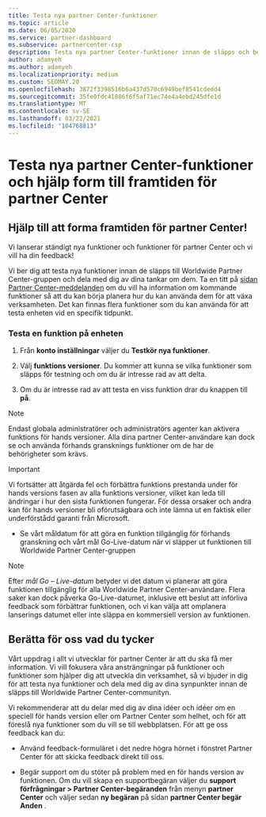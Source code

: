 ```yaml
---
title: Testa nya partner Center-funktioner
ms.topic: article
ms.date: 06/05/2020
ms.service: partner-dashboard
ms.subservice: partnercenter-csp
description: Testa nya partner Center-funktioner innan de släpps och berätta för oss vad du tycker. Hjälp till att forma framtiden för partner Center!
author: adamyeh
ms.author: adamyeh
ms.localizationpriority: medium
ms.custom: SEOMAY.20
ms.openlocfilehash: 3872f3398516b6a437d570c6949bef8541cdedd4
ms.sourcegitcommit: 35fe0fdc41886f6f5af71ec74e4a4ebd245dfe1d
ms.translationtype: MT
ms.contentlocale: sv-SE
ms.lasthandoff: 03/22/2021
ms.locfileid: "104768813"
---
```

# <a name="test-drive-new-partner-center-features-and-help-shape-the-future-of-partner-center"></a>Testa nya partner Center-funktioner och hjälp form till framtiden för partner Center


## <a name="help-shape-the-future-of-partner-center"></a>Hjälp till att forma framtiden för partner Center!

Vi lanserar ständigt nya funktioner och funktioner för partner Center och vi vill ha din feedback!

Vi ber dig att testa nya funktioner innan de släpps till Worldwide Partner Center-gruppen och dela med dig av dina tankar om dem. Ta en titt på [sidan Partner Center-meddelanden](announcements/index.md) om du vill ha information om kommande funktioner så att du kan börja planera hur du kan använda dem för att växa verksamheten. Det kan finnas flera funktioner som du kan använda för att testa enheten vid en specifik tidpunkt.

### <a name="test-drive-a-feature"></a>Testa en funktion på enheten

1. Från **konto inställningar** väljer du **Testkör nya funktioner**.

2. Välj **funktions versioner**. Du kommer att kunna se vilka funktioner som släpps för testning och om du är intresse rad av att delta.

3. Om du är intresse rad av att testa en viss funktion drar du knappen till **på**.

> [!NOTE]  
> Endast globala administratörer och administratörs agenter kan aktivera funktions för hands versioner. Alla dina partner Center-användare kan dock se och använda förhands gransknings funktioner om de har de behörigheter som krävs.

> [!IMPORTANT]  
> Vi fortsätter att åtgärda fel och förbättra funktions prestanda under för hands versions fasen av alla funktions versioner, vilket kan leda till ändringar i hur den sista funktionen fungerar. För dessa orsaker och andra kan för hands versioner bli oförutsägbara och inte lämna ut en faktisk eller underförstådd garanti från Microsoft.

- Se vårt måldatum för att göra en funktion tillgänglig för förhands granskning och vårt mål Go-Live-datum när vi släpper ut funktionen till Worldwide Partner Center-gruppen

> [!NOTE]  
> Efter *mål Go – Live-datum* betyder vi det datum vi planerar att göra funktionen tillgänglig för alla Worldwide Partner Center-användare. Flera saker kan dock påverka Go-Live-datumet, inklusive ett beslut att införliva feedback som förbättrar funktionen, och vi kan välja att omplanera lanserings datumet eller inte släppa en kommersiell version av funktionen.  
 
## <a name="tell-us-what-you-think"></a>Berätta för oss vad du tycker

Vårt uppdrag i allt vi utvecklar för partner Center är att du ska få mer information. Vi vill fokusera våra ansträngningar på funktioner och funktioner som hjälper dig att utveckla din verksamhet, så vi bjuder in dig för att testa nya funktioner och dela med dig av dina synpunkter innan de släpps till Worldwide Partner Center-communityn. 

Vi rekommenderar att du delar med dig av dina idéer och idéer om en speciell för hands version eller om Partner Center som helhet, och för att föreslå nya funktioner som du vill se till webbplatsen. För att ge oss feedback kan du:  

- Använd feedback-formuläret i det nedre högra hörnet i fönstret Partner Center för att skicka feedback direkt till oss. 

- Begär support om du stöter på problem med en för hands version av funktionen. Om du vill skapa en supportbegäran väljer du **support förfrågningar > Partner Center-begäranden** från menyn **partner Center** och väljer sedan **ny begäran** på sidan **partner Center begär Anden** .



